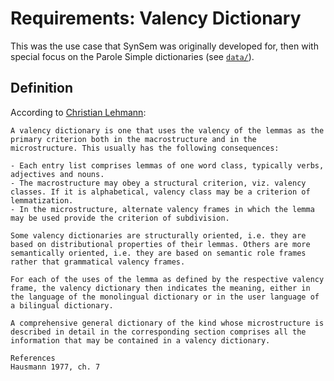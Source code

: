 # Requirements: Valency Dictionary

This was the use case that SynSem was originally developed for, then with special focus on the Parole Simple dictionaries (see [`data/`](../data/parole_simple)).

## Definition

According to [Christian Lehmann](https://www.christianlehmann.eu/ling/ling_meth/ling_description/lexicography/valency_dictionary.html):

    A valency dictionary is one that uses the valency of the lemmas as the primary criterion both in the macrostructure and in the microstructure. This usually has the following consequences:

    - Each entry list comprises lemmas of one word class, typically verbs, adjectives and nouns.
    - The macrostructure may obey a structural criterion, viz. valency classes. If it is alphabetical, valency class may be a criterion of lemmatization.
    - In the microstructure, alternate valency frames in which the lemma may be used provide the criterion of subdivision.

    Some valency dictionaries are structurally oriented, i.e. they are based on distributional properties of their lemmas. Others are more semantically oriented, i.e. they are based on semantic role frames rather that grammatical valency frames.

    For each of the uses of the lemma as defined by the respective valency frame, the valency dictionary then indicates the meaning, either in the language of the monolingual dictionary or in the user language of a bilingual dictionary.

    A comprehensive general dictionary of the kind whose microstructure is described in detail in the corresponding section comprises all the information that may be contained in a valency dictionary.

    References
    Hausmann 1977, ch. 7
